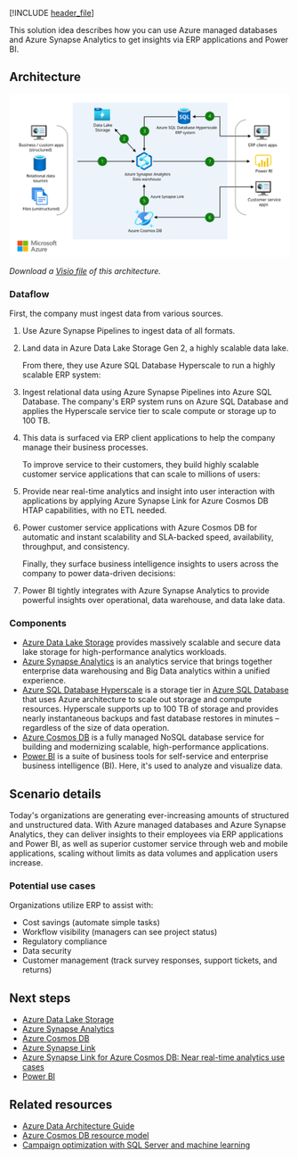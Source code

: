 [!INCLUDE [header_file](../../../includes/sol-idea-header.md)]

This solution idea describes how you can use Azure managed databases and Azure Synapse Analytics to get insights via ERP applications and Power BI. 

## Architecture

![Diagram showing the data flow for highly scalable customer service and ERP applications solution.](../media/erp-customer-service.svg)

*Download a [Visio file](https://arch-center.azureedge.net/erp-customer-service.vsdx) of this architecture.*

### Dataflow

First, the company must ingest data from various sources.

1. Use Azure Synapse Pipelines to ingest data of all formats.
2. Land data in Azure Data Lake Storage Gen 2, a highly scalable data lake.

   From there, they use Azure SQL Database Hyperscale to run a highly scalable ERP system:

1. Ingest relational data using Azure Synapse Pipelines into Azure SQL Database. The company's ERP system runs on Azure SQL Database and applies the Hyperscale service tier to scale compute or storage up to 100 TB.
2. This data is surfaced via ERP client applications to help the company manage their business processes.

   To improve service to their customers, they build highly scalable customer service applications that can scale to millions of users:

1. Provide near real-time analytics and insight into user interaction with applications by applying Azure Synapse Link for Azure Cosmos DB HTAP capabilities, with no ETL needed.
2. Power customer service applications with Azure Cosmos DB for automatic and instant scalability and SLA-backed speed, availability, throughput, and consistency.

   Finally, they surface business intelligence insights to users across the company to power data-driven decisions:

1. Power BI tightly integrates with Azure Synapse Analytics to provide powerful insights over operational, data warehouse, and data lake data.

### Components

- [Azure Data Lake Storage](https://azure.microsoft.com/products/storage/data-lake-storage) provides massively scalable and secure data lake storage for high-performance analytics workloads.
- [Azure Synapse Analytics](https://azure.microsoft.com/products/synapse-analytics) is an analytics service that brings together enterprise data warehousing and Big Data analytics within a unified experience.
- [Azure SQL Database Hyperscale](/azure/azure-sql/database/service-tier-hyperscale) is a storage tier in [Azure SQL Database](https://azure.microsoft.com/products/azure-sql/database) that uses Azure architecture to scale out storage and compute resources.  Hyperscale supports up to 100 TB of storage and provides nearly instantaneous backups and fast database restores in minutes – regardless of the size of data operation.
- [Azure Cosmos DB](https://azure.microsoft.com/products/cosmos-db) is a fully managed NoSQL database service for building and modernizing scalable, high-performance applications.
- [Power BI](https://powerbi.microsoft.com) is a suite of business tools for self-service and enterprise business intelligence (BI). Here, it's used to analyze and visualize data.

## Scenario details

Today's organizations are generating ever-increasing amounts of structured and unstructured data. With Azure managed databases and Azure Synapse Analytics, they can deliver insights to their employees via ERP applications and Power BI, as well as superior customer service through web and mobile applications, scaling without limits as data volumes and application users increase.

### Potential use cases

Organizations utilize ERP to assist with:

- Cost savings (automate simple tasks)
- Workflow visibility (managers can see project status)
- Regulatory compliance
- Data security
- Customer management (track survey responses, support tickets, and returns)

## Next steps

- [Azure Data Lake Storage](/azure/storage/blobs/data-lake-storage-introduction)
- [Azure Synapse Analytics](/azure/synapse-analytics/sql-data-warehouse/sql-data-warehouse-overview-what-is)
- [Azure Cosmos DB](/azure/cosmos-db/introduction)
- [Azure Synapse Link](/azure/cosmos-db/synapse-link)
- [Azure Synapse Link for Azure Cosmos DB: Near real-time analytics use cases](/azure/cosmos-db/synapse-link-use-cases)
- [Power BI](/power-bi/fundamentals/power-bi-overview)

## Related resources

- [Azure Data Architecture Guide](../../data-guide/index.md)
- [Azure Cosmos DB resource model](/azure/cosmos-db/account-databases-containers-items)
- [Campaign optimization with SQL Server and machine learning](../../solution-ideas/articles/campaign-optimization-with-sql-server.yml)
